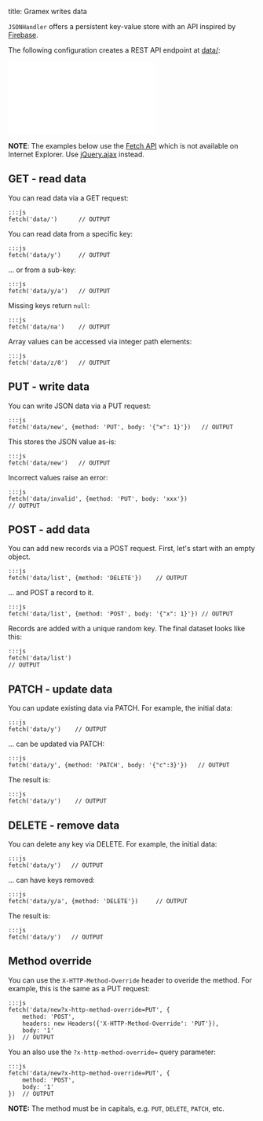 title: Gramex writes data

`JSONHandler` offers a persistent key-value store with an API inspired by
[Firebase](https://www.firebase.com/docs/rest/api/).

The following configuration creates a REST API endpoint at [data/](data/):

<iframe frameborder="0" src="gramex.yaml"></iframe>

**NOTE**: The examples below use the [Fetch API][fetch-api] which is not
available on Internet Explorer. Use [jQuery.ajax][jquery-ajax] instead.

[fetch-api]: https://developer.mozilla.org/en-US/docs/Web/API/Fetch_API/Using_Fetch
[jquery-ajax]: http://api.jquery.com/jquery.ajax/

## GET - read data

You can read data via a GET request:

    :::js
    fetch('data/')      // OUTPUT

You can read data from a specific key:

    :::js
    fetch('data/y')     // OUTPUT

... or from a sub-key:

    :::js
    fetch('data/y/a')   // OUTPUT

Missing keys return `null`:

    :::js
    fetch('data/na')    // OUTPUT

Array values can be accessed via integer path elements:

    :::js
    fetch('data/z/0')   // OUTPUT

## PUT - write data

You can write JSON data via a PUT request:

    :::js
    fetch('data/new', {method: 'PUT', body: '{"x": 1}'})   // OUTPUT

This stores the JSON value as-is:

    :::js
    fetch('data/new')   // OUTPUT

Incorrect values raise an error:

    :::js
    fetch('data/invalid', {method: 'PUT', body: 'xxx'})
    // OUTPUT

## POST - add data

You can add new records via a POST request. First, let's start with an empty
object.

    :::js
    fetch('data/list', {method: 'DELETE'})    // OUTPUT

... and POST a record to it.

    :::js
    fetch('data/list', {method: 'POST', body: '{"x": 1}'}) // OUTPUT

Records are added with a unique random key. The final dataset looks like this:

    :::js
    fetch('data/list')
    // OUTPUT


## PATCH - update data

You can update existing data via PATCH. For example, the initial data:

    :::js
    fetch('data/y')    // OUTPUT

... can be updated via PATCH:

    :::js
    fetch('data/y', {method: 'PATCH', body: '{"c":3}'})   // OUTPUT

The result is:

    :::js
    fetch('data/y')    // OUTPUT

## DELETE - remove data

You can delete any key via DELETE. For example, the initial data:

    :::js
    fetch('data/y')   // OUTPUT

... can have keys removed:

    :::js
    fetch('data/y/a', {method: 'DELETE'})     // OUTPUT

The result is:

    :::js
    fetch('data/y')   // OUTPUT

## Method override

You can use the `X-HTTP-Method-Override` header to overide the method. For
example, this is the same as a PUT request:

    :::js
    fetch('data/new?x-http-method-override=PUT', {
        method: 'POST',
        headers: new Headers({'X-HTTP-Method-Override': 'PUT'}),
        body: '1'
    })  // OUTPUT

You an also use the `?x-http-method-override=` query parameter:

    :::js
    fetch('data/new?x-http-method-override=PUT', {
        method: 'POST',
        body: '1'
    })  // OUTPUT

**NOTE:** The method must be in capitals, e.g. `PUT`, `DELETE`, `PATCH`, etc.

<script>
var pre = [].slice.call(document.querySelectorAll('pre'))
function next() {
  var element = pre.shift()
  var text = element.textContent
  if (text.match(/OUTPUT/))
    eval(text).then(function(response) {
      return response.text()
    }).then(function(result) {
      element.innerHTML = element.innerHTML.replace(/OUTPUT/, 'returns: ' + result)
      if (pre.length > 0) {
        next()
      }
    })
}
next()
</script>
